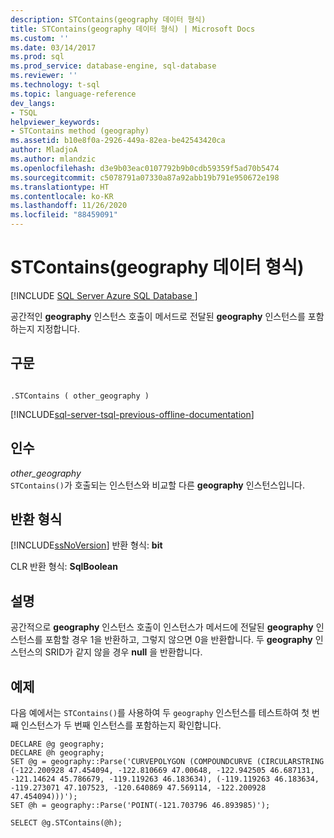 ```yaml
---
description: STContains(geography 데이터 형식)
title: STContains(geography 데이터 형식) | Microsoft Docs
ms.custom: ''
ms.date: 03/14/2017
ms.prod: sql
ms.prod_service: database-engine, sql-database
ms.reviewer: ''
ms.technology: t-sql
ms.topic: language-reference
dev_langs:
- TSQL
helpviewer_keywords:
- STContains method (geography)
ms.assetid: b10e8f0a-2926-449a-82ea-be42543420ca
author: MladjoA
ms.author: mlandzic
ms.openlocfilehash: d3e9b03eac0107792b9b0cdb59359f5ad70b5474
ms.sourcegitcommit: c5078791a07330a87a92abb19b791e950672e198
ms.translationtype: HT
ms.contentlocale: ko-KR
ms.lasthandoff: 11/26/2020
ms.locfileid: "88459091"
---
```

# <a name="stcontains--geography-data-type"></a>STContains(geography 데이터 형식)
[!INCLUDE [SQL Server Azure SQL Database ](../../includes/applies-to-version/sql-asdb.md)]

  공간적인 **geography** 인스턴스 호출이 메서드로 전달된 **geography** 인스턴스를 포함하는지 지정합니다.  
  
## <a name="syntax"></a>구문  
  
```  
  
.STContains ( other_geography )  
```  
  
[!INCLUDE[sql-server-tsql-previous-offline-documentation](../../includes/sql-server-tsql-previous-offline-documentation.md)]

## <a name="arguments"></a>인수
 *other_geography*  
 `STContains()`가 호출되는 인스턴스와 비교할 다른 **geography** 인스턴스입니다.  
  
## <a name="return-types"></a>반환 형식  
 [!INCLUDE[ssNoVersion](../../includes/ssnoversion-md.md)] 반환 형식: **bit**  
  
 CLR 반환 형식: **SqlBoolean**  
  
## <a name="remarks"></a>설명  
 공간적으로 **geography** 인스턴스 호출이 인스턴스가 메서드에 전달된 **geography** 인스턴스를 포함할 경우 1을 반환하고, 그렇지 않으면 0을 반환합니다. 두 **geography** 인스턴스의 SRID가 같지 않을 경우 **null** 을 반환합니다.  
  
## <a name="examples"></a>예제  
 다음 예에서는 `STContains()`를 사용하여 두 `geography` 인스턴스를 테스트하여 첫 번째 인스턴스가 두 번째 인스턴스를 포함하는지 확인합니다.  
  
```  
DECLARE @g geography;  
DECLARE @h geography;  
SET @g = geography::Parse('CURVEPOLYGON (COMPOUNDCURVE (CIRCULARSTRING (-122.200928 47.454094, -122.810669 47.00648, -122.942505 46.687131, -121.14624 45.786679, -119.119263 46.183634), (-119.119263 46.183634, -119.273071 47.107523, -120.640869 47.569114, -122.200928 47.454094)))');  
SET @h = geography::Parse('POINT(-121.703796 46.893985)');  
```  
  
 `SELECT @g.STContains(@h);`  
  
  
